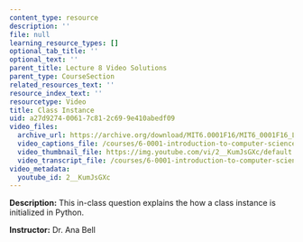 ```yaml
---
content_type: resource
description: ''
file: null
learning_resource_types: []
optional_tab_title: ''
optional_text: ''
parent_title: Lecture 8 Video Solutions
parent_type: CourseSection
related_resources_text: ''
resource_index_text: ''
resourcetype: Video
title: Class Instance
uid: a27d9274-0061-7c81-2c69-9e410abedf09
video_files:
  archive_url: https://archive.org/download/MIT6.0001F16/MIT6_0001F16_Lecture_08_exercise_02_300k.mp4
  video_captions_file: /courses/6-0001-introduction-to-computer-science-and-programming-in-python-fall-2016/4fadd3c5b31b5897b5e92084aa9872c5_2__KumJsGXc.vtt
  video_thumbnail_file: https://img.youtube.com/vi/2__KumJsGXc/default.jpg
  video_transcript_file: /courses/6-0001-introduction-to-computer-science-and-programming-in-python-fall-2016/503fde59f31e708079c0fa53a1a4b260_2__KumJsGXc.pdf
video_metadata:
  youtube_id: 2__KumJsGXc
---
```


**Description:** This in-class question explains the how a class instance is initialized in Python.

**Instructor:** Dr. Ana Bell